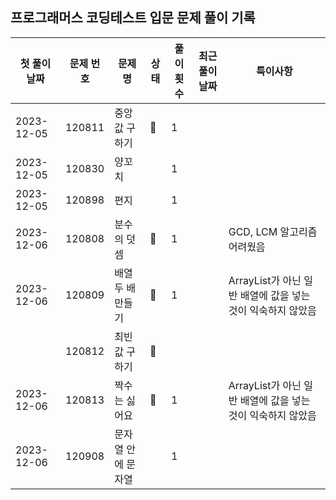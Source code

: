 ## 프로그래머스 코딩테스트 입문 문제 풀이 기록

| **첫 풀이 날짜** | **문제 번호** | **문제명**    | **상태** | **풀이 횟수** | **최근 풀이 날짜** | **특이사항**                               |
|-------------|-----------|------------|--------|-----------|--------------|----------------------------------------|
| 2023-12-05  | 120811    | 중앙값 구하기    | 🤔     | 1         |              |                                        |
| 2023-12-05  | 120830    | 양꼬치        |        | 1         |              |                                        |
| 2023-12-05  | 120898    | 편지         |        | 1         |              |                                        |
| 2023-12-06  | 120808    | 분수의 덧셈     | 🤔     | 1         |              | GCD, LCM 알고리즘 어려웠음                     |
| 2023-12-06  | 120809    | 배열 두 배 만들기 | 🤔     | 1         |              | ArrayList가 아닌 일반 배열에 값을 넣는 것이 익숙하지 않았음 |
|             | 120812    | 최빈값 구하기    | 🤔     |           |              |                                        |
| 2023-12-06  | 120813    | 짝수는 싫어요    | 🤔     | 1         |              | ArrayList가 아닌 일반 배열에 값을 넣는 것이 익숙하지 않았음 |
| 2023-12-06  | 120908    | 문자열 안에 문자열 |        | 1         |              |                                        |
